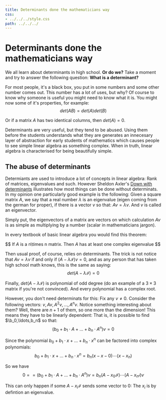 ```yaml
---
title: Determinants done the mathematicians way
css:
- ../../../style.css
path: ../../../
---
```


# Determinants done the mathematicians way

We all learn about determinants in high school. **Or do we?**
Take a moment and try to answer the following question: **What is a determinant?**

For most people, it's a black box, you put in some numbers and some other number comes out. This number has a lot of uses,
but why? Of course to know why someone is useful you might need to know what it is.
You might now some of it's properties, for example:
$$
det(AB)=det(A)det(B)
$$

Or if a matrix $A$ has two identical columns, then $det(A)=0$.

Determinants are very useful, but they tend to be abused. Using them before the students understands what they are
generates an innecesary layer of abstraction for early students of mathematics which causes people to see simple linear algebra
as something complex. When in truth, linear algebra is characterised for being beautifully simple.


## The abuse of determinants

Determiants are used to introduce a lot of concepts in linear algebra: Rank of matrices, eigenvalues and such.
However Sheldon Axler's [Down with determinants](https://www.maa.org/sites/default/files/pdf/awards/Axler-Ford-1996.pdf) illustrates
how most things can be done without determinats.
In my opinion one particularly good example is the following: Given a square matrix $A$, we say that a real number $\lambda$ is
an eigenvalue (eigen coming from the german for proper), if there is a vector $v$ so that: $Av=\lambda v$. And $v$ is called an eigenvector.

Simply put, the eigenvectors of a matrix are vectors on which calculation $Av$ is as simple as multiplying by a number (scalar in mathematicians jargon).

In every textbook of basic linear algebra you would find this theorem:

$$
If $A$ is a n\times n matrix. Then $A$ has at least one complex eigenvalue
$$

Then usual proof, of course, relies on determinants. The trick is not notice that $Av=\lambda v$ if and only if $(A-\lambda \mathcal{I})v=0$,
and as any person that has taken high school math knows, this is the same as saying:
$$
det(A-\lambda \mathcal{I})=0
$$

Finally, $det(A-\lambda \mathcal{I})$ is polynomial of odd degree (do an example of a $3\times 3$ matrix if you're not convinced). And every polynomial
has a complex root.


However, you don't need determinats for this: Fix any $v\neq 0$. Consider the following vectors: $v,Av,A^2v,\ldots,A^nv$.
Notice something interesting about them? Well, there are $n+1$ of them, so one more than the dimension! This means
they have to be linearly dependent: That is, it is possible to find $\b_0,\ldots,b_n$ so that:
$$
(b_0+b_1\cdot A+\ldots+b_n\cdot A^n)v=0
$$

Since the polynomial $b_0+b_1\cdot x+\ldots+b_n\cdot x^n$ can be factored into complex polynomials:
$$
b_0+b_1\cdot x+\ldots+b_n\cdot x^n=
b_n(x-x-0)\cdots (x-x_n)
$$

So we have
$$
0==(b_0+b_1\cdot A+\ldots+b_n\cdot A^n)v=
b_n(A-x_0\mathcal{I})\cdots (A-x_n\mathcal{i})v
$$

This can only happen if some $A-x_i\mathcal{I}$ sends some vector to $0$: The $x_i$ is by defintion an eigenvalue.
